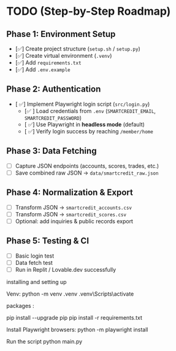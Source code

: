 # TODO (Step-by-Step Roadmap)

## Phase 1: Environment Setup

- [✅] Create project structure (`setup.sh` / `setup.py`)
- [✅] Create virtual environment (`.venv`)
- [✅] Add `requirements.txt`
- [✅] Add `.env.example`

## Phase 2: Authentication

- [ ✅] Implement Playwright login script (`src/login.py`)
  - [✅ ] Load credentials from `.env` (`SMARTCREDIT_EMAIL`, `SMARTCREDIT_PASSWORD`)
  - [ ✅] Use Playwright in **headless mode** (default)
  - [ ✅] Verify login success by reaching `/member/home`

## Phase 3: Data Fetching

- [ ] Capture JSON endpoints (accounts, scores, trades, etc.)
- [ ] Save combined raw JSON → `data/smartcredit_raw.json`

## Phase 4: Normalization & Export

- [ ] Transform JSON → `smartcredit_accounts.csv`
- [ ] Transform JSON → `smartcredit_scores.csv`
- [ ] Optional: add inquiries & public records export

## Phase 5: Testing & CI

- [ ] Basic login test
- [ ] Data fetch test
- [ ] Run in Replit / Lovable.dev successfully

installing and setting up

Venv:
python -m venv .venv
.venv\Scripts\activate

packages :

pip install --upgrade pip
pip install -r requirements.txt

Install Playwright browsers:
python -m playwright install

Run the script
python main.py
